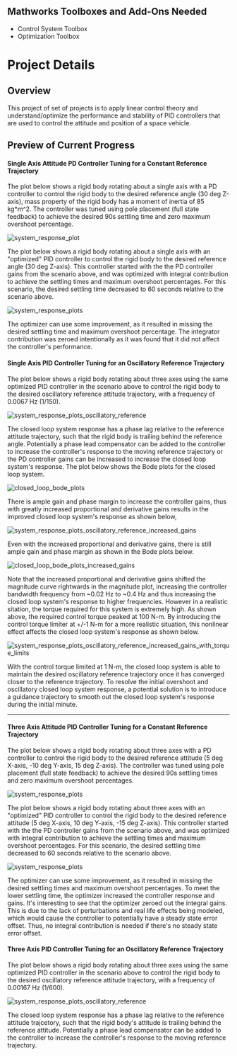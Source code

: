 ## Mathworks Toolboxes and Add-Ons Needed
* Control System Toolbox
* Optimization Toolbox

# Project Details

## Overview
This project of set of projects is to apply linear control theory and understand/optimize the performance and stability of PID controllers that are used to control the attitude and position of a space vehicle. 

## Preview of Current Progress

#### Single Axis Attitude PD Controller Tuning for a Constant Reference Trajectory
The plot below shows a rigid body rotating about a single axis with a PD controller to control the rigid body to the desired reference angle (30 deg Z-axis), mass property of the rigid body has a moment of inertia of 85 kg*m^2. The controller was tuned using pole placement (full state feedback) to achieve the desired 90s settling time and zero maximum overshoot percentage. 

![system_response_plot](https://github.com/user-attachments/assets/a0476f74-4853-4d86-bab5-0f536522e92c)

The plot below shows a rigid body rotating about a single axis with an "optimized" PID controller to control the rigid body to the desired reference angle (30 deg Z-axis). This controller started with the the PD controller gains from the scenario above, and was optimized with integral contribution to achieve the settling times and maximum overshoot percentages. For this scenario, the desired settling time decreased to 60 seconds relative to the scenario above.

![system_response_plots](https://github.com/user-attachments/assets/c59083e9-9fc3-4fb5-ad2c-19169d7c41b3)

The optimizer can use some improvement, as it resulted in missing the desired settling time and maximum overshoot percentage. The integrator contribution was zeroed intentionally as it was found that it did not affect the controller's performance.

#### Single Axis PID Controller Tuning for an Oscillatory Reference Trajectory
The plot below shows a rigid body rotating about three axes using the same optimized PID controller in the scenario above to control the rigid body to the desired oscillatory reference attitude trajectory, with a frequency of 0.0067 Hz (1/150).

![system_response_plots_oscillatory_reference](https://github.com/user-attachments/assets/31dfdf25-f100-402d-b9f6-9cb7228bbf5a)

The closed loop system response has a phase lag relative to the reference attitude trajectory, such that the rigid body is trailing behind the reference angle. Potentially a phase lead compensator can be added to the controller to increase the controller's response to the moving reference trajectory or the PD controller gains can be increased to increase the closed loop system's response. The plot below shows the Bode plots for the closed loop system.

![closed_loop_bode_plots](https://github.com/user-attachments/assets/ab5e32e8-0e1a-4657-b89f-d937da09bc16)

There is ample gain and phase margin to increase the controller gains, thus with greatly increased proportional and derivative gains results in the improved closed loop system's response as shown below,

![system_response_plots_oscillatory_reference_increased_gains](https://github.com/user-attachments/assets/3a560a5b-9886-4aff-a845-9f5ff4b89b55)

Even with the increased proportional and derivative gains, there is still ample gain and phase margin as shown in the Bode plots below.

![closed_loop_bode_plots_increased_gains](https://github.com/user-attachments/assets/22c99da9-ec0c-41ba-86ac-43240ea26bef)

Note that the increased proportional and derivative gains shifted the magnitude curve rightwards in the magnitude plot, increasing the controller bandwidth frequency from ~0.02 Hz to ~0.4 Hz and thus increasing the closed loop system's response to higher frequencies. However in a realistic sitation, the torque required for this system is extremely high. As shown above, the required control torque peaked at 100 N-m. By introducing the control torque limiter at +/-1 N-m for a more realistic situation, this nonlinear effect affects the closed loop system's response as shown below.

![system_response_plots_oscillatory_reference_increased_gains_with_torque_limits](https://github.com/user-attachments/assets/99fdb821-661f-4e78-9311-26fa29c82d50)

With the control torque limited at 1 N-m, the closed loop system is able to maintain the desired oscillatory reference trajectory once it has converged closer to the reference trajectory. To resolve the initial overshoot and oscillatory closed loop system response, a potential solution is to introduce a guidance trajectory to smooth out the closed loop system's response during the initial minute.


---------------

#### Three Axis Attitude PID Controller Tuning for a Constant Reference Trajectory
The plot below shows a rigid body rotating about three axes with a PD controller to control the rigid body to the desired reference attitude (5 deg X-axis, -10 deg Y-axis, 15 deg Z-axis). The controller was tuned using pole placement (full state feedback) to achieve the desired 90s settling times and zero maximum overshoot percentages. 

![system_response_plots](https://github.com/user-attachments/assets/02461306-ec9b-4ab8-8059-b22ed336d479)


The plot below shows a rigid body rotating about three axes with an "optimized" PID controller to control the rigid body to the desired reference attitude (5 deg X-axis, 10 deg Y-axis, -15 deg Z-axis). This controller started with the the PD controller gains from the scenario above, and was optimized with integral contribution to achieve the settling times and maximum overshoot percentages. For this scenario, the desired settling time decreased to 60 seconds relative to the scenario above.

![system_response_plots](https://github.com/user-attachments/assets/179f81f8-3384-4b28-a689-33e23b48d5fa)

The optimizer can use some improvement, as it resulted in missing the desired settling times and maximum overshoot percentages. To meet the lower settling time, the optimizer increased the controller response and gains. It's interesting to see that the optimizer zeroed out the integral gains. This is due to the lack of perturbations and real life effects being modeled, which would cause the controller to potentially have a steady state error offset. Thus, no integral contribution is needed if there's no steady state error offset.

#### Three Axis PID Controller Tuning for an Oscillatory Reference Trajectory
The plot below shows a rigid body rotating about three axes using the same optimized PID controller in the scenario above to control the rigid body to the desired oscillatory reference attitude trajectory, with a frequency of 0.00167 Hz (1/600).

![system_response_plots_oscillatory_reference](https://github.com/user-attachments/assets/dd42487b-c1e4-4b5b-9254-ffe6b2ce2bd2)

The closed loop system response has a phase lag relative to the reference attitude trajcetory, such that the rigid body's attitude is trailing behind the reference attitude. Potentially a phase lead compensator can be added to the controller to increase the controller's response to the moving reference trajectory. 
